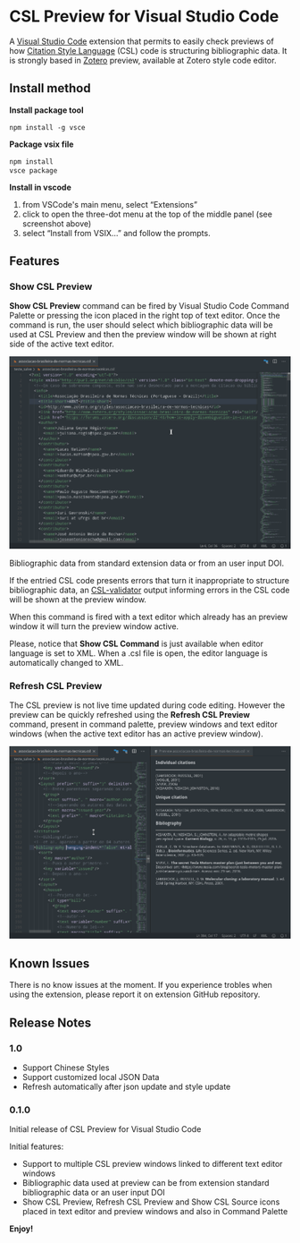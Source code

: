 # CSL Preview for Visual Studio Code

A [Visual Studio Code](https://code.visualstudio.com/) extension that permits to easily check previews of how [Citation Style Language](https://citationstyles.org/) (CSL) code is structuring bibliographic data. It is strongly based in [Zotero](https://www.zotero.org/) preview, available at Zotero style code editor.

## Install method

**Install package tool**

```
npm install -g vsce
```

**Package vsix file**

```
npm install
vsce package
```

**Install in vscode**

1. from VSCode's main menu, select “Extensions”
2. click to open the three-dot menu at the top of the middle panel (see screenshot above)
3. select “Install from VSIX…” and follow the prompts.

## Features

### Show CSL Preview

**Show CSL Preview** command can be fired by Visual Studio Code Command Palette or pressing the icon placed in the right top of text editor. Once the command is run, the user should select which bibliographic data will be used at CSL Preview and then the preview window will be shown at right side of the active text editor.

![Show CSL Preview demo](media/cslpreview-ex1.gif)

Bibliographic data from standard extension data or from an user input DOI.

If the entried CSL code presents errors that turn it inappropriate to structure bibliographic data, an [CSL-validator](https://simonster.github.io/csl-validator.js/) output informing errors in the CSL code will be shown at the preview window.

When this command is fired with a text editor which already has an preview window it will turn the preview window active.

Please, notice that **Show CSL Command** is just available when editor language is set to XML. When a .csl file is open, the editor language is automatically changed to XML.

### Refresh CSL Preview

The CSL preview is not live time updated during code editing. However the preview can be quickly refreshed using the **Refresh CSL Preview** command, present in command palette, preview windows and text editor windows (when the active text editor has an active preview window).

![Refresh CSL Preview demo](media/cslpreview-ex2.gif)

## Known Issues

There is no know issues at the moment. If you experience trobles when using the extension, please report it on extension GitHub repository.

## Release Notes

### 1.0

- Support Chinese Styles
- Support customized local JSON Data
- Refresh automatically after json update and style update

### 0.1.0

Initial release of CSL Preview for Visual Studio Code

Initial features:

- Support to multiple CSL preview windows linked to different text editor windows
- Bibliographic data used at preview can be from extension standard bibliographic data or an user input DOI
- Show CSL Preview, Refresh CSL Preview and Show CSL Source icons placed in text editor and preview windows and also in Command Palette

**Enjoy!**
